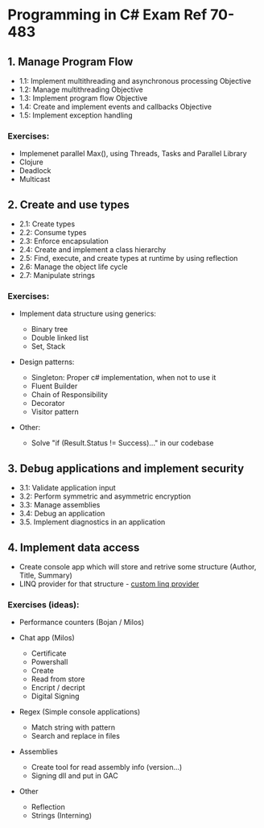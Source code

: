 # Programming in C# Exam Ref 70-483

## 1. Manage Program Flow
- 1.1: Implement multithreading and asynchronous processing Objective
- 1.2: Manage multithreading Objective
- 1.3: Implement program flow Objective
- 1.4: Create and implement events and callbacks Objective
- 1.5: Implement exception handling

### Exercises:
- Implemenet parallel Max(), using Threads, Tasks and Parallel Library
- Clojure
- Deadlock
- Multicast

## 2. Create and use types
- 2.1: Create types
- 2.2: Consume types
- 2.3: Enforce encapsulation
- 2.4: Create and implement a class hierarchy
- 2.5: Find, execute, and create types at runtime by using reflection
- 2.6: Manage the object life cycle
- 2.7: Manipulate strings

### Exercises:
- Implement data structure using generics:
  - Binary tree
  - Double linked list
  - Set, Stack

- Design patterns:
  - Singleton: Proper c# implementation, when not to use it
  - Fluent Builder
  - Chain of Responsibility
  - Decorator
  - Visitor pattern

- Other:
  - Solve "if (Result.Status != Success)..." in our codebase
  
## 3. Debug applications and implement security
- 3.1: Validate application input
- 3.2: Perform symmetric and asymmetric encryption
- 3.3: Manage assemblies
- 3.4: Debug an application
- 3.5. Implement diagnostics in an application

## 4. Implement data access
 - Create console app which will store and retrive some structure (Author, Title, Summary)
 - LINQ provider for that structure - [custom linq provider](https://weblogs.asp.net/mehfuzh/writing-custom-linq-provider)

### Exercises (ideas):
- Performance counters (Bojan / Milos)

- Chat app (Milos)
  - Certificate
  - Powershall
  - Create
  - Read from store
  - Encript / decript 
  - Digital Signing
  
- Regex (Simple console applications) 
  - Match string with pattern
  - Search and replace in files

- Assemblies 
  - Create tool for read assembly info (version...)
  - Signing dll and put in GAC
  
- Other
  - Reflection
  - Strings (Interning)

